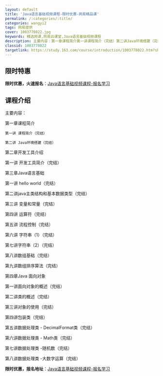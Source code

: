 ```yaml
---
layout: default
title: 'Java语言基础视频课程-限时优惠-网易精品课'
permalink: /:categories/:title/
categories: wangyi2
tags: 网易提供
cover: 1003778022.jpg
keywords: 精选网课,网易云课堂,Java语言基础视频课程
description: 主要内容：第一章课程简介第一讲课程简介（完结）第二讲Java环境搭建（完结）第二章开发工具介绍第一讲开发工具简介（完结）
classid: 1003778022
targetlink: https://study.163.com/course/introduction/1003778022.htm?share=1&shareId=1025206652&utm_campaign=share&utm_medium=iphoneShare&utm_source=&utm_u=1025206652
---
```


## 限时特惠

**限时优惠，火速报名**：[Java语言基础视频课程-报名学习](https://study.163.com/course/introduction/1003778022.htm?share=1&shareId=1025206652&utm_campaign=share&utm_medium=iphoneShare&utm_source=&utm_u=1025206652)

## 课程介绍

主要内容：

第一章课程简介

    第一讲 课程简介（完结）

    第二讲 Java环境搭建（完结）

第二章开发工具介绍

   第一讲 开发工具简介（完结）

第三章Java语言基础

   第一讲 hello world（完结）

   第二讲java主类结构和基本数据类型（完结）

   第三讲 变量和常量（完结）

   第四讲 运算符（完结）

   第五讲 流程控制（完结）

   第六讲 字符串（1）（完结）

   第七讲字符串（2）（完结）

   第八讲数组基础（完结）

   第九讲数组排序算法（完结）

第四章Java 面向对象

   第一讲面向对象的概述（完结）

   第二讲类的概述（完结）

   第三讲对象的使用（完结）

   第四讲包装类（完结）

  第五讲数据处理类 - DecimalFormat类（完结）

  第六讲数据处理类 - Math类（完结）

  第七讲数据处理类 -随机数（完结）

  第八讲数据处理类 -大数字运算（完结）

**限时优惠，报名地址**：[Java语言基础视频课程-报名学习](https://study.163.com/course/introduction/1003778022.htm?share=1&shareId=1025206652&utm_campaign=share&utm_medium=iphoneShare&utm_source=&utm_u=1025206652)

